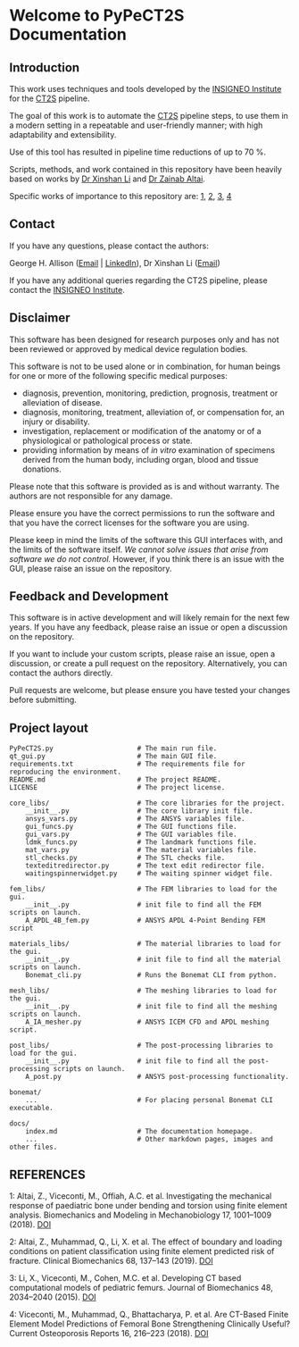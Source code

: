 # Welcome to PyPeCT2S Documentation

## Introduction

This work uses techniques and tools developed by the [INSIGNEO Institute](https://www.sheffield.ac.uk/insigneo) for the [CT2S](https://ct2s.insigneo.org/ct2s/) pipeline.

The goal of this work is to automate the [CT2S](https://ct2s.insigneo.org/ct2s/) pipeline steps, to use them in a modern setting in a repeatable and
user-friendly manner; with high adaptability and extensibility.

Use of this tool has resulted in pipeline time reductions of up to 70 %.

Scripts, methods, and work contained in this repository have been heavily based on works by 
[Dr Xinshan Li](https://scholar.google.co.uk/citations?user=T3t8XdcAAAAJ&hl=en) and 
[Dr Zainab Altai](https://scholar.google.com/citations?user=VaL--SsAAAAJ&hl=en).

Specific works of importance to this repository are: <ref>[1](#ref1), [2](#ref2), [3](#ref3), [4](#ref4)</ref>

## Contact

If you have any questions, please contact the authors:

George H. Allison ([Email](mailto:GHAllison1@sheffield.ac.uk) | [LinkedIn](https://www.linkedin.com/in/george-h-allison/)), 
Dr Xinshan Li ([Email](mailto:xinshan.li@sheffield.ac.uk))

If you have any additional queries regarding the CT2S pipeline, please contact the 
[INSIGNEO Institute](https://www.sheffield.ac.uk/insigneo).

## Disclaimer

This software has been designed for research purposes only and has not been reviewed or approved by medical device 
regulation bodies.

This software is not to be used alone or in combination, for human beings for one or more of the following specific 
medical purposes:

- diagnosis, prevention, monitoring, prediction, prognosis, treatment or alleviation of disease.
- diagnosis, monitoring, treatment, alleviation of, or compensation for, an injury or disability.
- investigation, replacement or modification of the anatomy or of a physiological or pathological process or
state.
- providing information by means of _in vitro_ examination of specimens derived from the human body, including
organ, blood and tissue donations.

Please note that this software is provided as is and without warranty. The authors are not responsible for any damage.

Please ensure you have the correct permissions to run the software and that you have the correct licenses for the software
you are using.

Please keep in mind the limits of the software this GUI interfaces with, and the limits of the software itself. _We
cannot solve issues that arise from software we do not control._ However, if you think there is an issue with the
GUI, please raise an issue on the repository.


## Feedback and Development

This software is in active development and will likely remain for the next few years. If you have any feedback, 
please raise an issue or open a discussion on the repository.

If you want to include your custom scripts, please raise an issue, open a discussion, or create a pull request 
on the repository. Alternatively, you can contact the authors directly.

Pull requests are welcome, but please ensure you have tested your changes before submitting.

## Project layout

    PyPeCT2S.py                     # The main run file.
    qt_gui.py                       # The main GUI file.
    requirements.txt                # The requirements file for reproducing the environment.
    README.md                       # The project README.
    LICENSE                         # The project license.

    core_libs/                      # The core libraries for the project.
        __init__.py                 # The core library init file.
        ansys_vars.py               # The ANSYS variables file.
        gui_funcs.py                # The GUI functions file.
        gui_vars.py                 # The GUI variables file.
        ldmk_funcs.py               # The landmark functions file.
        mat_vars.py                 # The material variables file.
        stl_checks.py               # The STL checks file.
        texteditredirector.py       # The text edit redirector file.
        waitingspinnerwidget.py     # The waiting spinner widget file.

    fem_libs/                       # The FEM libraries to load for the gui.
        __init__.py                 # init file to find all the FEM scripts on launch.
        A_APDL_4B_fem.py            # ANSYS APDL 4-Point Bending FEM script

    materials_libs/                 # The material libraries to load for the gui.
        __init__.py                 # init file to find all the material scripts on launch.
        Bonemat_cli.py              # Runs the Bonemat CLI from python.

    mesh_libs/                      # The meshing libraries to load for the gui.
        __init__.py                 # init file to find all the meshing scripts on launch.
        A_IA_mesher.py              # ANSYS ICEM CFD and APDL meshing script.

    post_libs/                      # The post-processing libraries to load for the gui.
        __init__.py                 # init file to find all the post-processing scripts on launch.
        A_post.py                   # ANSYS post-processing functionality.

    bonemat/
        ...                         # For placing personal Bonemat CLI executable.   

    docs/
        index.md                    # The documentation homepage.
        ...                         # Other markdown pages, images and other files.

## REFERENCES

<a id='ref1'>1</a>: Altai, Z., Viceconti, M., Offiah, A.C. et al. Investigating the mechanical response of paediatric 
bone under bending and torsion using finite element analysis. Biomechanics and Modeling in Mechanobiology 17, 1001–1009 
(2018). [DOI](https://doi.org/10.1007/s10237-018-1008-9)

<a id='ref2'>2</a>: Altai, Z., Muhammad, Q., Li, X. et al. The effect of boundary and loading conditions on patient 
classification using finite element predicted risk of fracture. Clinical Biomechanics 68, 137–143 
(2019). [DOI](https://doi.org/10.1016/j.clinbiomech.2019.06.004)

<a id='ref3'>3</a>: Li, X., Viceconti, M., Cohen, M.C. et al. Developing CT based computational models of pediatric 
femurs. Journal of Biomechanics 48, 2034–2040 
(2015). [DOI](https://doi.org/10.1016/j.jbiomech.2015.03.027)

<a id='ref4'>4</a>: Viceconti, M., Muhammad, Q., Bhattacharya, P. et al. Are CT-Based Finite Element Model Predictions 
of Femoral Bone Strengthening Clinically Useful? Current Osteoporosis Reports 16, 216–223 
(2018). [DOI](https://doi.org/10.1007/s11914-018-0438-8)